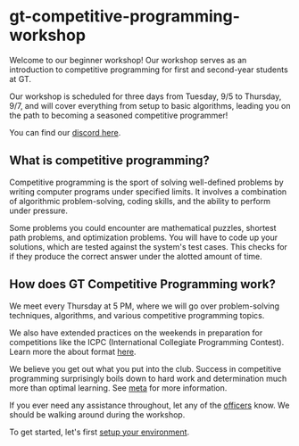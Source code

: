 # gt-competitive-programming-workshop

Welcome to our beginner workshop! Our workshop serves as an introduction to competitive programming for first and second-year students at GT.

Our workshop is scheduled for three days from Tuesday, 9/5 to Thursday, 9/7, and will cover everything from setup to basic algorithms, leading you on the path to becoming a seasoned competitive programmer!

You can find our [discord here](https://discord.gg/QYR3XDgda7).

## What is competitive programming?

Competitive programming is the sport of solving well-defined problems by writing computer programs under specified limits. It involves a combination of algorithmic problem-solving, coding skills, and the ability to perform under pressure. 

Some problems you could encounter are mathematical puzzles, shortest path problems, and optimization problems. You will have to code up your solutions, which are tested against the system's test cases. This checks for if they produce the correct answer under the alotted amount of time.

## How does GT Competitive Programming work?

We meet every Thursday at 5 PM, where we will go over problem-solving techniques, algorithms, and various competitive programming topics.

We also have extended practices on the weekends in preparation for competitions like the ICPC (International Collegiate Programming Contest). Learn more the about format [here](./appendix/format.md).

We believe you get out what you put into the club. Success in competitive programming surprisingly boils down to hard work and determination  much more than optimal learning. See [meta](./meta.md) for more information.

If you ever need any assistance throughout, let any of the [officers](./appendix/officers.md) know. We should be walking around during the workshop.

To get started, let's first [setup your environment](./1_setup.md).
